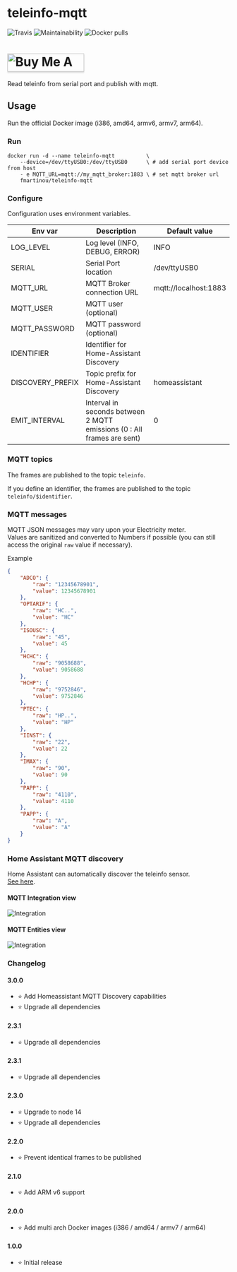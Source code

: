 # teleinfo-mqtt


  ![Travis](https://img.shields.io/travis/fmartinou/teleinfo-mqtt/master)
  ![Maintainability](https://img.shields.io/codeclimate/maintainability/fmartinou/teleinfo-mqtt)
  ![Docker pulls](https://img.shields.io/docker/pulls/fmartinou/teleinfo-mqtt)

<a href="https://www.buymeacoffee.com/61rUNMm" target="_blank"><img src="https://www.buymeacoffee.com/assets/img/custom_images/orange_img.png" alt="Buy Me A Coffee" style="height: 41px !important;width: 174px !important;box-shadow: 0px 3px 2px 0px rgba(190, 190, 190, 0.5) !important;-webkit-box-shadow: 0px 3px 2px 0px rgba(190, 190, 190, 0.5) !important;" ></a>  
===========================================

Read teleinfo from serial port and publish with mqtt.

## Usage
Run the official Docker image (i386, amd64, armv6, armv7, arm64).

### Run
```
docker run -d --name teleinfo-mqtt          \
    --device=/dev/ttyUSB0:/dev/ttyUSB0      \ # add serial port device from host
    - e MQTT_URL=mqtt://my_mqtt_broker:1883 \ # set mqtt broker url
    fmartinou/teleinfo-mqtt
```

### Configure
Configuration uses environment variables.

| Env var         | Description                                                            | Default value          |
|-----------------|------------------------------------------------------------------------|------------------------|
|LOG_LEVEL        | Log level (INFO, DEBUG, ERROR)                                         | INFO                   |
|SERIAL           | Serial Port location                                                   | /dev/ttyUSB0           |
|MQTT_URL         | MQTT Broker connection URL                                             | mqtt://localhost:1883  |
|MQTT_USER        | MQTT user     (optional)                                               |                        |
|MQTT_PASSWORD    | MQTT password (optional)                                               |                        |
|IDENTIFIER       | Identifier for Home-Assistant Discovery                                |                        |
|DISCOVERY_PREFIX | Topic prefix for Home-Assistant Discovery                              | homeassistant          |
|EMIT_INTERVAL    | Interval in seconds between 2 MQTT emissions (0 : All frames are sent) | 0                      |

### MQTT topics
The frames are published to the topic `teleinfo`.

If you define an identifier, the frames are published to the topic `teleinfo/$identifier`.

### MQTT messages
MQTT JSON messages may vary upon your Electricity meter.  
Values are sanitized and converted to Numbers if possible (you can still access the original `raw` value if necessary).

Example
```json
{
    "ADCO": {
        "raw": "12345678901",
        "value": 12345678901
    },
    "OPTARIF": {
        "raw": "HC..",
        "value": "HC"
    },
    "ISOUSC": {
        "raw": "45",
        "value": 45
    },
    "HCHC": {
        "raw": "9058688",
        "value": 9058688
    },
    "HCHP": {
        "raw": "9752846",
        "value": 9752846
    },
    "PTEC": {
        "raw": "HP..",
        "value": "HP"
    },
    "IINST": {
        "raw": "22",
        "value": 22
    },
    "IMAX": {
        "raw": "90",
        "value": 90
    },
    "PAPP": {
        "raw": "4110",
        "value": 4110
    },
    "PAPP": {
        "raw": "A",
        "value": "A"
    }
}
```

### Home Assistant MQTT discovery
Home Assistant can automatically discover the teleinfo sensor. \
[See here](https://www.home-assistant.io/docs/mqtt/discovery/). 

#### MQTT Integration view
![Integration](docs/images/integration.png)

#### MQTT Entities view
![Integration](docs/images/entity.png)

### Changelog

#### 3.0.0
- :star: Add Homeassistant MQTT Discovery capabilities 
- :star: Upgrade all dependencies

#### 2.3.1
- :star: Upgrade all dependencies

#### 2.3.1
- :star: Upgrade all dependencies

#### 2.3.0
- :star: Upgrade to node 14
- :star: Upgrade all dependencies

#### 2.2.0
- :star: Prevent identical frames to be published

#### 2.1.0
- :star: Add ARM v6 support

#### 2.0.0
- :star: Add multi arch Docker images (i386 / amd64 / armv7 / arm64)

#### 1.0.0
- :star: Initial release
